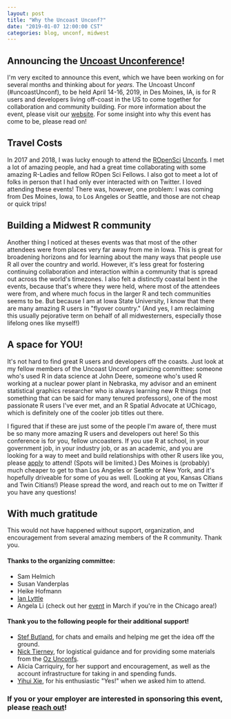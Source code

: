 ```yaml
---
layout: post
title: "Why the Uncoast Unconf?"
date: "2019-01-07 12:00:00 CST"
categories: blog, unconf, midwest
---
```




## Announcing the [Uncoast Unconference](https://uncoast-unconference.netlify.com/)!

I'm very excited to announce this event, which we have been working on for several months and thinking about for *years*. The Uncoast Unconf (#uncoastUnconf), to be held April 14-16, 2019, in Des Moines, IA, is for R users and developers living off-coast in the US to come together for collaboration and community building. For more information about the event, please visit our [website](https://uncoast-unconference.netlify.com/). For some insight into why this event has come to be, please read on! 

## Travel Costs

In 2017 and 2018, I was lucky enough to attend the [ROpenSci](http://unconf18.ropensci.org/) [Unconfs](http://unconf17.ropensci.org/). I met a lot of amazing people, and had a great time collaborating with some amazing R-Ladies and fellow ROpen Sci Fellows. I also got to meet a lot of folks in person that I had only ever interacted with on Twitter. I loved attending these events! There was, however, one problem: I was coming from Des Moines, Iowa, to Los Angeles or Seattle, and those are not cheap or quick trips! 

## Building a Midwest R community

Another thing I noticed at theses events was that most of the other attendees were from places very far away from me in Iowa. This is great for broadening horizons and for learning about the many ways that people use R all over the country and world. However, it's less great for fostering continuing collaboration and interaction within a community that is spread out across the world's timezones. I also felt a distinctly coastal bent in the events, because that's where they were held, where most of the attendees were from, and where much focus in the larger R and tech communities seems to be. But because I am at Iowa State University, I know that there are many amazing R users in "flyover country." (And yes, I am reclaiming this usually pejorative term on behalf of all midwesterners, especially those lifelong ones like myself!) 

## A space for YOU!

It's not hard to find great R users and developers off the coasts. Just look at my fellow members of the Uncoast Unconf organizing committee: someone who's used R in data science at John Deere, someone who's used R working at a nuclear power plant in Nebraska, my advisor and an eminent statistical graphics researcher who is always learning new R things (not something that can be said for many tenured professors), one of the most passionate R users I've ever met, and an R Spatial Advocate at UChicago, which is definitely one of the cooler job titles out there. 

I figured that if these are just some of the people I'm aware of, there must be so many more amazing R users and developers out here! So this conference is for you, fellow uncoasters. If you use R at school, in your government job, in your industry job, or as an academic, and you are looking for a way to meet and build relationships with other R users like you, please [apply](https://iastate.qualtrics.com/jfe/form/SV_b45oWxx4lIt8NMh) to attend! (Spots will be limited.) Des Moines is (probably) much cheaper to get to than Los Angeles or Seattle or New York, and it's hopefully driveable for some of you as well. (Looking at you, Kansas Citians and Twin Citians!) Please spread the word, and reach out to me on Twitter if you have any questions!

## With much gratitude

This would not have happened without support, organization, and encouragement from several amazing members of the R community. Thank you. 

#### Thanks to the organizing committee:

- Sam Helmich
- Susan Vanderplas
- Heike Hofmann 
- [Ian Lyttle](http://ijlyttle.github.io/)
- Angela Li (check out her [event](https://chirunconf.github.io/) in March if you're in the Chicago area!)


#### Thank you to the following people for their additional support! 

- [Stef Butland](https://twitter.com/stefaniebutland?lang=en), for chats and emails and helping me get the idea off the ground.
- [Nick Tierney](https://www.njtierney.com/), for logistical guidance and for providing some materials from the [Oz Unconfs](https://ozunconf18.ropensci.org/).
- Alicia Carriquiry, for her support and encouragement, as well as the account infrastructure for taking in and spending funds. 
- [Yihui Xie](https://yihui.name/en/), for his enthusiastic "Yes!" when we asked him to attend.

### If you or your employer are interested in sponsoring this event, please [reach out](mailto:sctyner90@gmail.com)! 

